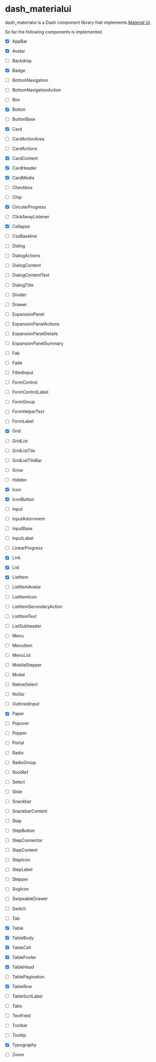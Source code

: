# dash_materialui

dash_materialui is a Dash component library that implements [Material UI](https://material-ui.com).

So far the following components is implemented

- [x] AppBar
- [x] Avatar
- [ ] Backdrop
- [x] Badge
- [ ] BottomNavigation
- [ ] BottomNavigationAction
- [ ] Box
- [x] Button
- [ ] ButtonBase
- [x] Card
- [ ] CardActionArea
- [ ] CardActions
- [x] CardContent
- [x] CardHeader
- [x] CardMedia
- [ ] Checkbox
- [ ] Chip
- [x] CircularProgress
- [ ] ClickAwayListener
- [x] Collapse
- [ ] CssBaseline
- [ ] Dialog
- [ ] DialogActions
- [ ] DialogContent
- [ ] DialogContentText
- [ ] DialogTitle
- [ ] Divider
- [ ] Drawer
- [ ] ExpansionPanel
- [ ] ExpansionPanelActions
- [ ] ExpansionPanelDetails
- [ ] ExpansionPanelSummary
- [ ] Fab
- [ ] Fade
- [ ] FilledInput
- [ ] FormControl
- [ ] FormControlLabel
- [ ] FormGroup
- [ ] FormHelperText
- [ ] FormLabel
- [x] Grid
- [ ] GridList
- [ ] GridListTile
- [ ] GridListTileBar
- [ ] Grow
- [ ] Hidden
- [x] Icon
- [x] IconButton
- [ ] Input
- [ ] InputAdornment
- [ ] InputBase
- [ ] InputLabel
- [ ] LinearProgress
- [x] Link
- [x] List
- [x] ListItem
- [ ] ListItemAvatar
- [ ] ListItemIcon
- [ ] ListItemSecondaryAction
- [ ] ListItemText
- [ ] ListSubheader
- [ ] Menu
- [ ] MenuItem
- [ ] MenuList
- [ ] MobileStepper
- [ ] Modal
- [ ] NativeSelect
- [ ] NoSsr
- [ ] OutlinedInput
- [x] Paper
- [ ] Popover
- [ ] Popper
- [ ] Portal
- [ ] Radio
- [ ] RadioGroup
- [ ] RootRef
- [ ] Select
- [ ] Slide
- [ ] Snackbar
- [ ] SnackbarContent
- [ ] Step
- [ ] StepButton
- [ ] StepConnector
- [ ] StepContent
- [ ] StepIcon
- [ ] StepLabel
- [ ] Stepper
- [ ] SvgIcon
- [ ] SwipeableDrawer
- [ ] Switch
- [ ] Tab
- [x] Table
- [x] TableBody
- [x] TableCell
- [x] TableFooter
- [x] TableHead
- [ ] TablePagination
- [x] TableRow
- [ ] TableSortLabel
- [ ] Tabs
- [ ] TextField
- [ ] Toolbar
- [ ] Tooltip
- [x] Typography
- [ ] Zoom

